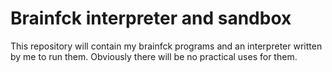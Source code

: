 # Brainfck interpreter and sandbox
This repository will contain my brainfck programs and an interpreter written by me to run them. Obviously there will be no practical uses for them.
